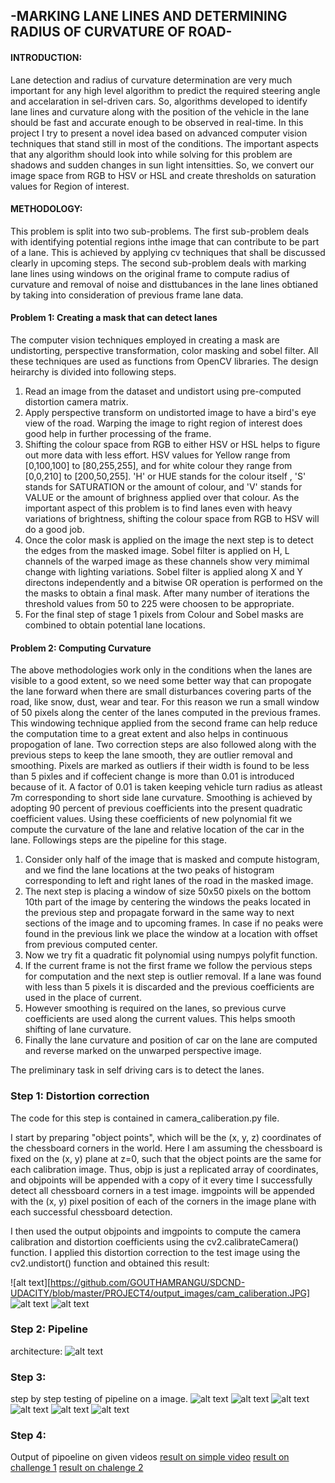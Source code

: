 ## -MARKING LANE LINES AND DETERMINING RADIUS OF CURVATURE OF ROAD-
#### INTRODUCTION:
Lane detection and radius of curvature determination are very much important for any high level algorithm to predict the required steering angle and accelaration in sel-driven cars. So, algorithms developed to identify lane lines and curvature along with the position of the vehicle in the lane should be fast and accurate enough to be observed in real-time. In this project I try to present a novel idea based on advanced computer vision techniques that stand still in most of the conditions. The important aspects that any algorithm should look into while solving for this problem are shadows and sudden changes in sun light intensitties. So, we convert our image space from RGB to HSV or HSL and create thresholds on saturation values for Region of interest.

#### METHODOLOGY:
This problem is split into two sub-problems. The first sub-problem deals with identifying potential regions inthe image that can contribute to be part of a lane. This is achieved by applying cv techniques that shall be discussed clearly in upcoming steps. The second sub-problem deals with marking lane lines using windows on the original frame to compute radius of curvature and removal of noise and disttubances in the lane lines obtianed by taking into consideration of previous frame lane data.

#### Problem 1: Creating a mask that can detect lanes
The computer vision techniques employed in creating a mask are undistorting, perspective transformation, color masking and sobel filter. All these techniques are used as functions from OpenCV libraries. The design heirarchy is divided into following steps.

1. Read an image from the dataset and undistort using pre-computed distortion camera matrix.
2. Apply perspective transform on undistorted image to have a bird's eye view of the road. Warping the image to right region of interest does good help in further processing of the frame.
3. Shifting the colour space from RGB to either HSV or HSL helps to figure out more data with less effort. HSV values for Yellow range from [0,100,100] to [80,255,255], and for white colour they range from [0,0,210] to [200,50,255]. 'H' or HUE stands for the colour itself , 'S' stands for SATURATION or the amount of colour, and 'V' stands for VALUE or the amount of brighness applied over that colour. As the important aspect of this problem is to find lanes even with heavy variations of brightness, shifting the colour space from RGB to HSV will do a good job. 
4. Once the color mask is applied on the image the next step is to detect the edges from the masked image. Sobel filter is applied on H, L channels of the warped image as these channels show very mimimal change with lighting variations. Sobel filter is applied along X and Y directons independently and a bitwise OR operation is performed on the the masks to obtain a final mask. After many number of iterations the threshold values from 50 to 225 were choosen to be appropriate.
5. For the final step of stage 1 pixels from Colour and Sobel masks are combined to obtain potential lane locations.

#### Problem 2: Computing Curvature
The above methodologies work only in the conditions when the lanes are visible to a good extent, so we need some better way that can propogate the lane forward when there are small disturbances covering parts of the road, like snow, dust, wear and tear. For this reason we run a small window of 50 pixels along the center of the lanes computed in the previous frames. This windowing technique applied from the second frame can help reduce the computation time to a great extent and also helps in continuous propogation of lane. Two correction steps are also followed along with the previous steps to keep the lane smooth, they are outlier removal and smoothing. Pixels are marked as outliers if their width is found to be less than 5 pixles and if coffecient change is more than 0.01 is introduced because of it. A factor of 0.01 is taken keeping vehicle turn radius as atleast 7m corresponding to short side lane  curvature. Smoothing is achieved by adopting 90 percent of previous coefficients into the present quadratic coefficient values. Using these coefficients of new polynomial fit we compute the curvature of the lane and relative location of the car in the lane. Followings steps are the pipeline for this stage.

1. Consider only half of the image that is masked and compute histogram, and we find the lane locations at the two peaks of histogram corresponding to left and right lanes of the road in the masked image.
2. The next step is placing a window of size 50x50 pixels on the bottom 10th part of the image by centering the windows the peaks located in the previous step and propagate forward in the same way to next sections of the image and to upcoming frames. In case if no peaks were found in the previous link we place the window at a location with offset from previous computed center.
3. Now we try fit a quadratic fit polynomial using numpys polyfit function.
4. If the current frame is not the first frame we follow the pervious steps for computation and the next step is outlier removal. If a lane was found with less than 5 pixels it is discarded and the previous coefficients are used in the place of current.
5. However smoothing is required on the lanes, so previous curve coefficients are used along the current values. This helps smooth shifting of lane curvature.
6. Finally the lane curvature and position of car on the lane are computed and reverse marked on the unwarped perspective image.



[//]: # (Image References)

[image1]: output_images/cam_caliberation.JPG
[image2]: output_images/undist.JPG
[image3]: output_images/perspective.JPG
[image4]: ./output_images/yello_filter.JPG
[image5]: ./output_images/white_filter.JPG
[image6]: ./output_images/combined.JPG
[image7]: ./output_images/chooser.JPG
[image8]: ./output_images/test_on_all.JPG
[image9]: ./output_images/test_final.JPG
[image10]: ./output_images/architecture.JPG
[video1]: (https://youtu.be/RLADQ1ScPZk)
[video2]: (https://youtu.be/kAPKyNAQ1QI)



The preliminary task in self driving cars is to detect the lanes.
### Step 1: Distortion correction
The code for this step is contained in camera_caliberation.py file.

I start by preparing "object points", which will be the (x, y, z) coordinates of the chessboard corners in the world. Here I am assuming the chessboard is fixed on the (x, y) plane at z=0, such that the object points are the same for each calibration image. Thus, objp is just a replicated array of coordinates, and objpoints will be appended with a copy of it every time I successfully detect all chessboard corners in a test image. imgpoints will be appended with the (x, y) pixel position of each of the corners in the image plane with each successful chessboard detection.

I then used the output objpoints and imgpoints to compute the camera calibration and distortion coefficients using the cv2.calibrateCamera() function. I applied this distortion correction to the test image using the cv2.undistort() function and obtained this result:

![alt text][https://github.com/GOUTHAMRANGU/SDCND-UDACITY/blob/master/PROJECT4/output_images/cam_caliberation.JPG]
![alt text][image2]
![alt text][image7]

### Step 2:  Pipeline 
architecture:
![alt text][image10]

### Step 3:
step by step testing of pipeline on a image.
![alt text][image3]
![alt text][image4]
![alt text][image5]
![alt text][image6]
![alt text][image8]
![alt text][image9]
### Step 4:
Output of pipoeline on given videos
[result on simple video](https://youtu.be/RLADQ1ScPZk)
[result on challenge 1](https://youtu.be/kAPKyNAQ1QI)
[result on chalenge 2]()
